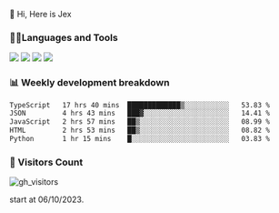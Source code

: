  👋 Hi, Here is Jex

 

### 🧑‍💻Languages and Tools

<code><a href="https://react.dev"><img src="https://api.iconify.design/logos:react.svg" /></a></code>
<code><a href="https://github.com/vuejs/core"><img src="https://api.iconify.design/logos:vue.svg" /></a></code> 
<code><a href="https://github.com/microsoft/TypeScript"><img src="https://api.iconify.design/logos:typescript-icon.svg" /></a></code>
<code><a href="https://threejs.org/"><img src="https://api.iconify.design/logos:threejs.svg" /></a></code>

### 📊 Weekly development breakdown

<!--START_SECTION:waka-->

```txt
TypeScript   17 hrs 40 mins  █████████████▒░░░░░░░░░░░   53.83 %
JSON         4 hrs 43 mins   ███▓░░░░░░░░░░░░░░░░░░░░░   14.41 %
JavaScript   2 hrs 57 mins   ██▒░░░░░░░░░░░░░░░░░░░░░░   08.99 %
HTML         2 hrs 53 mins   ██▒░░░░░░░░░░░░░░░░░░░░░░   08.82 %
Python       1 hr 15 mins    █░░░░░░░░░░░░░░░░░░░░░░░░   03.83 %
```

<!--END_SECTION:waka-->


### 👀 Visitors Count

![gh_visitors](https://profile-counter.glitch.me/jexlau/count.svg)

start at 06/10/2023.

